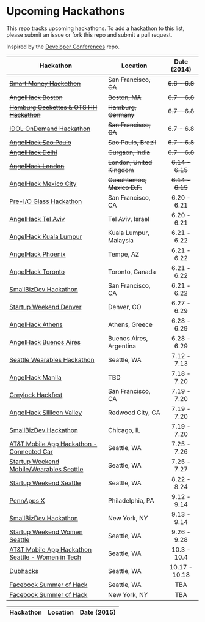 Upcoming Hackathons
=====================

This repo tracks upcoming hackathons. To add a hackathon to this list, please submit an issue or fork this repo and submit a pull request.

Inspired by the [Developer Conferences](https://github.com/MurtzaM/Developer-Conferences) repo.

| Hackathon                                                | Location        | Date (2014)            |
| -------------------------------------------------------------- |-------------  | :---------------------:|
| [~~Smart Money Hackathon~~](http://www.eventbrite.com/e/smart-money-hackathon-registration-11443791689) | ~~San Francisco, CA~~ | ~~6.6 - 6.8~~ |
| [~~AngelHack Boston~~](http://www.angelhack.com/event/angelhack-boston-spring-2014/) | ~~Boston, MA~~ | ~~6.7 - 6.8~~ |
| [~~Hamburg Geekettes & OTS HH Hackathon~~](http://hamburg-hackathon.de/hackathon/) | ~~Hamburg, Germany~~ | ~~6.7 - 6.8~~ |
| [~~IDOL OnDemand Hackathon~~](http://www.eventbrite.com/e/idol-ondemand-hackathon-unleashing-innovation-and-breaking-boundaries-tickets-10845853239) | ~~San Francisco, CA~~ | ~~6.7 - 6.8~~ |
| [~~AngelHack Sao Paulo~~](http://www.angelhack.com/event/angelhack-sao-paulo-spring-2014/) | ~~Sao Paulo, Brazil~~ | ~~6.7 - 6.8~~ |
| [~~AngelHack Delhi~~](http://www.angelhack.com/event/angelhackdelhispring-2014/) | ~~Gurgaon, India~~ | ~~6.7 - 6.8~~ |
| [~~AngelHack London~~](http://www.angelhack.com/event/angelhack-london-spring-2014/) | ~~London, United Kingdom~~ | ~~6.14 - 6.15~~ |
| [~~AngelHack Mexico City~~](http://www.angelhack.com/event/angelhack-mexico-city-spring-2014/) | ~~Cuauhtemoc, Mexico D.F.~~ | ~~6.14 - 6.15~~ |
| [Pre-I/O Glass Hackathon](https://www.eventbrite.com/e/pre-io-google-glass-hackathon-tickets-11494645795) | San Francisco, CA | 6.20 - 6.21 |
| [AngelHack Tel Aviv](http://www.angelhack.com/event/angelhack-tel-aviv-spring-2014/) | Tel Aviv, Israel | 6.20 - 6.21 |
| [AngelHack Kuala Lumpur](http://www.angelhack.com/event/angelhack-kuala-lumpur-spring-2014/) | Kuala Lumpur, Malaysia | 6.21 - 6.22 |
| [AngelHack Phoenix](http://www.angelhack.com/event/angelhack-phoenix-arizona-spring-2014/) | Tempe, AZ | 6.21 - 6.22 |
| [AngelHack Toronto](http://www.angelhack.com/event/angelhack-toronto-spring-2014/) | Toronto, Canada | 6.21 - 6.22 |
| [SmallBizDev Hackathon](http://smallbizdevhackathon.com/event/san-francisco/) | San Francisco, CA | 6.21 - 6.22 |
| [Startup Weekend Denver](http://denver.startupweekend.org) | Denver, CO | 6.27 - 6.29 |
| [AngelHack Athens](http://www.angelhack.com/event/angelhackathensspring-2014/) | Athens, Greece | 6.28 - 6.29 |
| [AngelHack Buenos Aires](http://www.angelhack.com/event/angelhack-buenos-aires-spring-2014/) | Buenos Aires, Argentina | 6.28 - 6.29 |
| [Seattle Wearables Hackathon](http://www.meetup.com/Seattle-Hackathons/events/184601052/) | Seattle, WA | 7.12 - 7.13 |
| [AngelHack Manila](http://www.angelhack.com/event/angelhackmanilaspring-2014/) | TBD | 7.18 - 7.20 |
| [Greylock Hackfest](http://greylocku.com/hackfest/) | San Francisco, CA | 7.19 - 7.20 |
| [AngelHack Sillicon Valley](http://www.angelhack.com/event/angelhack-silicon-valley-spring-2014/) | Redwood City, CA | 7.19 - 7.20 |
| [SmallBizDev Hackathon](http://smallbizdevhackathon.com/event/chicago/) | Chicago, IL | 7.19 - 7.20 |
| [AT&T Mobile App Hackathon - Connected Car](http://www.eventbrite.com/e/att-mobile-app-hackathon-connected-car-seattle-tickets-11385922601) | Seattle, WA | 7.25 - 7.26 |
| [Startup Weekend Mobile/Wearables Seattle](http://www.up.co/communities/usa/seattle/startup-weekend/3912) | Seattle, WA | 7.25 - 7.27 |
| [Startup Weekend Seattle](http://www.up.co/communities/usa/seattle/startup-weekend/4001) | Seattle, WA | 8.22 - 8.24 |
| [PennApps X](http://2014f.pennapps.com/) | Philadelphia, PA | 9.12 - 9.14 |
| [SmallBizDev Hackathon](http://smallbizdevhackathon.com/event/new-york/) | New York, NY | 9.13 - 9.14 |
| [Startup Weekend Women Seattle](http://www.up.co/communities/usa/seattle/startup-weekend/3658) | Seattle, WA | 9.26 - 9.28 |
| [AT&T Mobile App Hackathon Seattle - Women in Tech](https://www.eventbrite.com/e/att-mobile-app-hackathon-seattle-women-in-tech-tickets-10931489379) | Seattle, WA | 10.3 - 10.4 |
| [Dubhacks](http://dubhacks.co/) | Seattle, WA | 10.17 - 10.18 |
| [Facebook Summer of Hack](http://facebook.com/hackathon) | Seattle, WA | TBA |
| [Facebook Summer of Hack](http://facebook.com/hackathon) | New York, NY | TBA |

| Hackathon                                                | Location        | Date (2015)            |
| :--------------------------------------------------------------: |:-------------:  | :---------------------:|
